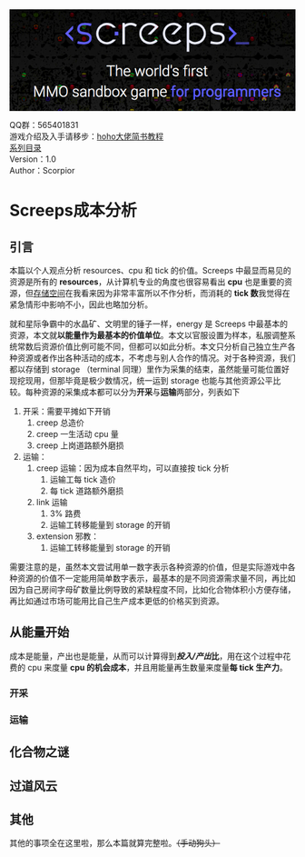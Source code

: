 <img align="middle" src="./imgs/title.png">
  
QQ群：565401831  
游戏介绍及入手请移步：[hoho大佬简书教程](https://www.jianshu.com/p/5431cb7f42d3)  
[系列目录](https://zhuanlan.zhihu.com/p/104412058)  
Version：1.0  
Author：Scorpior

# Screeps成本分析

## 引言
本篇以个人观点分析 resources、cpu 和 tick 的价值。Screeps 中最显而易见的资源是所有的 **resources**，从计算机专业的角度也很容易看出 **cpu** 
也是重要的资源，但[存储空间](存储机制.md)在我看来因为非常丰富所以不作分析，而消耗的 **tick 数**我觉得在紧急情形中影响不小，因此也略加分析。

就和星际争霸中的水晶矿、文明里的锤子一样，energy 是 Screeps 中最基本的资源，本文就**以能量作为最基本的价值单位**。本文以官服设置为样本，私服调整系统常数后资源价值比例可能不同，但都可以如此分析。本文只分析自己独立生产各种资源或者作出各种活动的成本，不考虑与别人合作的情况。对于各种资源，我们都以存储到 
storage （terminal 同理）里作为采集的结束，虽然能量可能位置好现挖现用，但那毕竟是极少数情况，统一运到 storage 也能与其他资源公平比较。每种资源的采集成本都可以分为**开采**与**运输**两部分，列表如下
1. 开采：需要平摊如下开销
    1. creep 总造价
    1. creep 一生活动 cpu 量
    1. creep 上岗道路额外磨损
1. 运输：
    1. creep 运输：因为成本自然平均，可以直接按 tick 分析
        1. 运输工每 tick 造价
        1. 每 tick 道路额外磨损
    1. link 运输
        1. 3% 路费
        1. 运输工转移能量到 storage 的开销
    1. extension 邪教：
        1. 运输工转移能量到 storage 的开销

需要注意的是，虽然本文尝试用单一数字表示各种资源的价值，但是实际游戏中各种资源的价值不一定能用简单数字表示，最基本的是不同资源需求量不同，再比如因为自己房间字母矿数量比例导致的紧缺程度不同，比如化合物体积小方便存储，再比如通过市场可能用比自己生产成本更低的价格买到资源。

## 从能量开始
成本是能量，产出也是能量，从而可以计算得到***投入/产出*比**，用在这个过程中花费的 cpu 来度量 **cpu 的机会成本**，并且用能量再生数量来度量**每 tick 生产力**。

### 开采


### 运输


## 化合物之谜

## 过道风云

## 其他

其他的事项全在这里啦，那么本篇就算完整啦。~~（手动狗头）~~